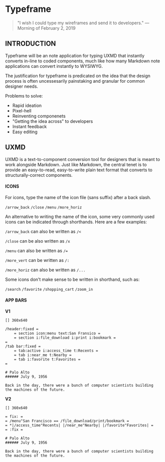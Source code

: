 # Typeframe

> "I wish I could type my wireframes and send it to developers."
> —Morning of February 2, 2019



## INTRODUCTION

Typeframe will be an note application for typing UXMD that instantly converts in-line to coded components, much like how many Markdown note applications can convert instantly to WYSIWYG.

The justification for typeframe is predicated on the idea that the design process is often uncessesarily painstaking and granular for common designer needs.

Problems to solve:

* Rapid ideation
* Pixel-hell
* Reinventing componenets
* "Getting the idea across" to developers
* Instant feedback
* Easy editing



## UXMD

UXMD is a text-to-component conversion tool for designers that is meant to work alongside Markdown. Just like Markdown, the central tenet is to provide an easy-to-read, easy-to-write plain text format that converts to structurally-correct components.



#### ICONS

For icons, type the name of the icon file (sans suffix) after a back slash.



`/arrow_back` `/close` `/menu` `/more_horiz`



An alternative to writing the name of the icon, some very commonly used icons can be indicated through shorthands. Here are a few examples:



`/arrow_back` can also be written as `/<`

`/close` can be also written as `/x`

`/menu` can also be written as `/=`

`/more_vert` can be written as `/:`

`/more_horiz` can also be written as `/...`



Some icons don't make sense to be written in shorthand, such as:



`/search` `/favorite` `/shopping_cart` `/zoom_in`



#### APP BARS

**V1**

```
[] 360x640

/header:fixed =
	= section icon:menu text:San Fransico =
	= section i:file_download i:print i:bookmark =
=
/tab bar:fixed =
	= tab:active i:access_time t:Recents =
	= tab i:near_me t:Nearby =
	= tab i:favorite t:Favorites =
=

# Palo Alto
###### July 9, 1956

Back in the day, there were a bunch of computer scientists building the machines of the future.
```

**V2**

```
[] 360x640

= fix: =
= /menu"San Francisco == /file_download/print/bookmark =
= *|/access_time"Recents| |/near_me"Nearby| |/favorite"Favorites| =
= :fix =

# Palo Alto
###### July 9, 1956

Back in the day, there were a bunch of computer scientists building the machines of the future.
```
